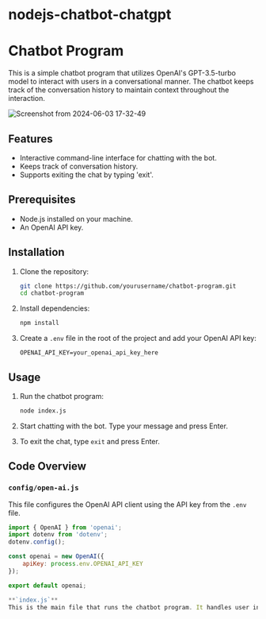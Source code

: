 # nodejs-chatbot-chatgpt
# Chatbot Program

This is a simple chatbot program that utilizes OpenAI's GPT-3.5-turbo model to interact with users in a conversational manner. The chatbot keeps track of the conversation history to maintain context throughout the interaction.

![Screenshot from 2024-06-03 17-32-49](https://github.com/haseeb-ahsan/nodejs-chatbot-chatgpt/assets/84566594/7c5f577d-fc92-4d9f-8ff7-b0c92e8a62d0)


## Features

- Interactive command-line interface for chatting with the bot.
- Keeps track of conversation history.
- Supports exiting the chat by typing 'exit'.

## Prerequisites

- Node.js installed on your machine.
- An OpenAI API key.

## Installation

1. Clone the repository:
    ```bash
    git clone https://github.com/yourusername/chatbot-program.git
    cd chatbot-program
    ```

2. Install dependencies:
    ```bash
    npm install
    ```

3. Create a `.env` file in the root of the project and add your OpenAI API key:
    ```
    OPENAI_API_KEY=your_openai_api_key_here
    ```

## Usage

1. Run the chatbot program:
    ```bash
    node index.js
    ```

2. Start chatting with the bot. Type your message and press Enter.

3. To exit the chat, type `exit` and press Enter.

## Code Overview

### `config/open-ai.js`

This file configures the OpenAI API client using the API key from the `.env` file.

```javascript
import { OpenAI } from 'openai';
import dotenv from 'dotenv';
dotenv.config();

const openai = new OpenAI({
    apiKey: process.env.OPENAI_API_KEY
});

export default openai;

**`index.js`**
This is the main file that runs the chatbot program. It handles user input, calls the OpenAI API, and manages the conversation history.
